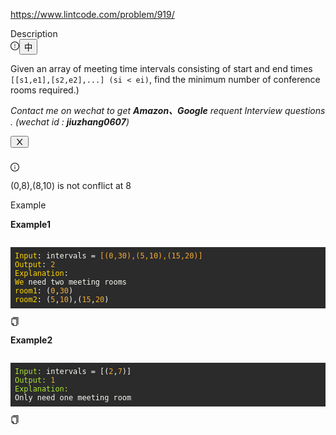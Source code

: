 https://www.lintcode.com/problem/919/

<div data-h5="true" class="problem-description-content-3Li9u4xPVfRLi_Nzzm3e_n"><div data-h5="true" class="content-wrapper-32rgvmtTEZlJxhYe-SXar4"><div class="sub-title-3tQamyyYH5-VXCEHKrzgsd with-action-3ISUSOCo8G5-PfWWWyKDb9">Description<div class="desc-actions-2wk5M-5fL-Y26w2aX5xfQs"><i aria-label="icon: exclamation-circle" tabindex="-1" class="anticon anticon-exclamation-circle feedback-icon-18bRy-wxiKXl3Olibzggut"><svg viewBox="64 64 896 896" focusable="false" class="" data-icon="exclamation-circle" width="1em" height="1em" fill="currentColor" aria-hidden="true"><path d="M512 64C264.6 64 64 264.6 64 512s200.6 448 448 448 448-200.6 448-448S759.4 64 512 64zm0 820c-205.4 0-372-166.6-372-372s166.6-372 372-372 372 166.6 372 372-166.6 372-372 372z"></path><path d="M464 688a48 48 0 1 0 96 0 48 48 0 1 0-96 0zm24-112h48c4.4 0 8-3.6 8-8V296c0-4.4-3.6-8-8-8h-48c-4.4 0-8 3.6-8 8v272c0 4.4 3.6 8 8 8z"></path></svg></i><button type="button" role="switch" aria-checked="false" class="switch-ea-caeIwHo8THE1VRIyzc ant-switch"><span class="ant-switch-inner">中</span></button></div></div><div class="react-markdown react-markdown-2P3YjvgELb5tvqGDu8Rkkt"><p>Given an array of meeting time intervals consisting of start and end times <code>[[s1,e1],[s2,e2],...] (si &lt; ei)</code>, find the minimum number of conference rooms required.)</p></div><div data-show="true" class="ant-alert ant-alert-info ant-alert-with-description ant-alert-no-icon ant-alert-closable connection-21P0r67p-lWVq52n2_0CLV" style="margin-bottom: 24px;"><span class="ant-alert-message"></span><span class="ant-alert-description"><div class="react-markdown react-markdown-2P3YjvgELb5tvqGDu8Rkkt"><p><em>Contact me on wechat to get <strong>Amazon、Google</strong> requent Interview questions . (wechat id : <strong>jiuzhang0607</strong>)</em></p></div></span><button type="button" class="ant-alert-close-icon" tabindex="0"><i aria-label="icon: close" class="anticon anticon-close"><svg viewBox="64 64 896 896" focusable="false" class="" data-icon="close" width="1em" height="1em" fill="currentColor" aria-hidden="true"><path d="M563.8 512l262.5-312.9c4.4-5.2.7-13.1-6.1-13.1h-79.8c-4.7 0-9.2 2.1-12.3 5.7L511.6 449.8 295.1 191.7c-3-3.6-7.5-5.7-12.3-5.7H203c-6.8 0-10.5 7.9-6.1 13.1L459.4 512 196.9 824.9A7.95 7.95 0 0 0 203 838h79.8c4.7 0 9.2-2.1 12.3-5.7l216.5-258.1 216.5 258.1c3 3.6 7.5 5.7 12.3 5.7h79.8c6.8 0 10.5-7.9 6.1-13.1L563.8 512z"></path></svg></i></button></div><div data-show="true" class="ant-alert ant-alert-info ant-alert-with-description notice-1ncxxfAmH3X1SpRYMMoH2g"><i aria-label="icon: info-circle" class="anticon anticon-info-circle ant-alert-icon"><svg viewBox="64 64 896 896" focusable="false" class="" data-icon="info-circle" width="1em" height="1em" fill="currentColor" aria-hidden="true"><path d="M512 64C264.6 64 64 264.6 64 512s200.6 448 448 448 448-200.6 448-448S759.4 64 512 64zm0 820c-205.4 0-372-166.6-372-372s166.6-372 372-372 372 166.6 372 372-166.6 372-372 372z"></path><path d="M464 336a48 48 0 1 0 96 0 48 48 0 1 0-96 0zm72 112h-48c-4.4 0-8 3.6-8 8v272c0 4.4 3.6 8 8 8h48c4.4 0 8-3.6 8-8V456c0-4.4-3.6-8-8-8z"></path></svg></i><span class="ant-alert-message"></span><span class="ant-alert-description"><div class="react-markdown react-markdown-2P3YjvgELb5tvqGDu8Rkkt"><p>(0,8),(8,10) is not conflict at 8</p></div></span></div></div><div data-h5="true" class="content-wrapper-32rgvmtTEZlJxhYe-SXar4"><div class="sub-title-3tQamyyYH5-VXCEHKrzgsd">Example</div><div class="react-markdown react-markdown-2P3YjvgELb5tvqGDu8Rkkt"><p><strong>Example1</strong></p>
<pre><div class="markdown-thumbnail-wrapper" style="height: auto; max-height: unset;"><div class="lc-code-wrapper"><pre style="display: block; overflow-x: auto; background: rgb(43, 43, 43); color: rgb(248, 248, 242); padding: 0.5em;"><code style="white-space: pre;"><span style="color: rgb(255, 215, 0);">Input</span><span>: intervals =</span><span style="color: rgb(245, 171, 53);"> [(0,30),(5,10),(15,20)]</span><span>
</span><span></span><span style="color: rgb(255, 215, 0);">Output</span><span>: </span><span style="color: rgb(245, 171, 53);">2</span><span>
</span><span></span><span style="color: rgb(255, 215, 0);">Explanation</span><span>:
</span><span></span><span style="color: rgb(255, 215, 0);">We</span><span> need two meeting rooms
</span><span></span><span style="color: rgb(255, 215, 0);">room1</span><span>: (</span><span style="color: rgb(245, 171, 53);">0</span><span>,</span><span style="color: rgb(245, 171, 53);">30</span><span>)
</span><span></span><span style="color: rgb(255, 215, 0);">room2</span><span>: (</span><span style="color: rgb(245, 171, 53);">5</span><span>,</span><span style="color: rgb(245, 171, 53);">10</span><span>),(</span><span style="color: rgb(245, 171, 53);">15</span><span>,</span><span style="color: rgb(245, 171, 53);">20</span><span>)</span></code></pre><div class="code-block-buttons"><span title="Copy Code" class="code-block-copy-button"><i aria-label="icon: copy" class="anticon anticon-copy"><svg viewBox="64 64 896 896" focusable="false" class="" data-icon="copy" width="1em" height="1em" fill="currentColor" aria-hidden="true"><path d="M832 64H296c-4.4 0-8 3.6-8 8v56c0 4.4 3.6 8 8 8h496v688c0 4.4 3.6 8 8 8h56c4.4 0 8-3.6 8-8V96c0-17.7-14.3-32-32-32zM704 192H192c-17.7 0-32 14.3-32 32v530.7c0 8.5 3.4 16.6 9.4 22.6l173.3 173.3c2.2 2.2 4.7 4 7.4 5.5v1.9h4.2c3.5 1.3 7.2 2 11 2H704c17.7 0 32-14.3 32-32V224c0-17.7-14.3-32-32-32zM350 856.2L263.9 770H350v86.2zM664 888H414V746c0-22.1-17.9-40-40-40H232V264h432v624z"></path></svg></i></span></div></div></div></pre>
<p><strong>Example2</strong></p>
<pre><div class="markdown-thumbnail-wrapper" style="height: auto; max-height: unset;"><div class="lc-code-wrapper"><pre style="display: block; overflow-x: auto; background: rgb(43, 43, 43); color: rgb(248, 248, 242); padding: 0.5em;"><code style="white-space: pre;"><span style="color: rgb(171, 227, 56);">Input:</span><span> intervals = [(</span><span style="color: rgb(245, 171, 53);">2</span><span>,</span><span style="color: rgb(245, 171, 53);">7</span><span>)]
</span><span></span><span style="color: rgb(171, 227, 56);">Output:</span><span> </span><span style="color: rgb(245, 171, 53);">1</span><span>
</span><span></span><span style="color: rgb(171, 227, 56);">Explanation:</span><span> 
</span>Only need one meeting room</code></pre><div class="code-block-buttons"><span title="Copy Code" class="code-block-copy-button"><i aria-label="icon: copy" class="anticon anticon-copy"><svg viewBox="64 64 896 896" focusable="false" class="" data-icon="copy" width="1em" height="1em" fill="currentColor" aria-hidden="true"><path d="M832 64H296c-4.4 0-8 3.6-8 8v56c0 4.4 3.6 8 8 8h496v688c0 4.4 3.6 8 8 8h56c4.4 0 8-3.6 8-8V96c0-17.7-14.3-32-32-32zM704 192H192c-17.7 0-32 14.3-32 32v530.7c0 8.5 3.4 16.6 9.4 22.6l173.3 173.3c2.2 2.2 4.7 4 7.4 5.5v1.9h4.2c3.5 1.3 7.2 2 11 2H704c17.7 0 32-14.3 32-32V224c0-17.7-14.3-32-32-32zM350 856.2L263.9 770H350v86.2zM664 888H414V746c0-22.1-17.9-40-40-40H232V264h432v624z"></path></svg></i></span></div></div></div></pre></div></div></div>
